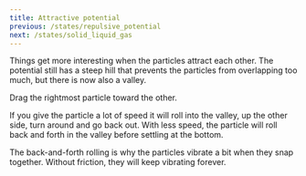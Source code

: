 ```yaml
---
title: Attractive potential
previous: /states/repulsive_potential
next: /states/solid_liquid_gas
---
```


<script src="potential.js"></script>

<div id="chapter">

<div class="page">
<div class="stepLog twoColumn">
<script>
    var lennardJonesPotentialSim = createSimulation({
        pixelWidth: 400,
        pixelHeight: 80,
        initialize: function(simulation) {
            var p = simulation.parameters;
            p.friction = 0.2;
            p.simulationTimePerSecond = 1;
            p.boxHeight = 2;

            updateBounds(simulation);

            for (var i = 0; i < 2; i++) {
                addParticle(simulation, simulation.particleGenerator());
            }

            var d = simulation.boxBounds.width/2 - 1;
            v2.set(simulation.particles[0].position, -d, 0);
            simulation.particles[0].mass = Infinity;
            v2.set(simulation.particles[1].position, d, 0);

            var interaction = new LennardJonesInteraction();
            interaction.strength = 2;
            setInteraction(simulation, 0, 0, interaction);
        }
    });
</script>


Things get more interesting when the particles attract each other. The potential still has a steep hill that prevents the particles from overlapping too much, but there is now also a valley.

Drag the rightmost particle toward the other.

<script>
    cue(function () {
        var sim = lennardJonesPotentialSim;
        var distance = v2.distance(sim.particles[0].position, sim.particles[1].position);
        return (distance < 2);
    });
    endStep();
</script>

If you give the particle a lot of speed it will roll into the valley, up the other side, turn around and go back out. With less speed, the particle will roll back and forth in the valley before settling at the bottom.

The back-and-forth rolling is why the particles vibrate a bit when they snap together. Without friction, they will keep vibrating forever.

<script>
    createSliderHere({
        object: lennardJonesPotentialSim.parameters,
        name: "friction",
        min: 0, max: lennardJonesPotentialSim.parameters.friction,
        minLabel: "No friction", maxLabel: "Some",
    });
</script>
</div>


<div class="twoColumn">
<script>
    insertHere(lennardJonesPotentialSim.div);
    var lennardJonesGraph = createPotentialPlotHere(lennardJonesEnergy, lennardJonesPotentialSim);
    setGraphLimits(lennardJonesGraph, { yMax: 2 });
</script>
</div>
</div>

</div>